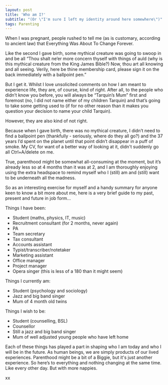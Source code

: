```yaml
---
layout: post
title: 'Who am I?'
subtitle: "(Or \"I'm sure I left my identity around here somewhere\")"
tags: Parenting
---
```


When I was pregnant, people rushed to tell me (as is customary, according to ancient law) that Everything Was About To Change Forever.

Like the second I gave birth, some mythical creature was going to swoop in and be all “Thou shalt ne’er more concern thyself with things of auld (why is this mythical creature from the King James Bible?) Now, thou art all knowing and all seeing.  Verily, here be thine membership card, please sign it on the back immediately with a ballpoint pen.”

But I get it.  Whilst I love unsolicited comments on how I am meant to experience life, they are, of course, kind of right.  After all, to the people who didn’t know you before, you will always be “Tarquin’s Mum” first and foremost (no, I did not name either of my children Tarquin) and that’s going to take some getting used to (if for no other reason than it makes you question your decision to name your child Tarquin).

However, they are also kind of not right.

Because when I gave birth, there was no mythical creature, I didn’t need to find a ballpoint pen (thankfully - seriously, where do they all go?) and the 37 years I’d spent on the planet until that point didn’t disappear in a puff of smoke.  My CV, for want of a better way of looking at it, didn't suddenly go all Ctrl+A/delete on me.

True, parenthood might be somewhat all-consuming at the moment, but it’s already less so at 4 months than it was at 2, and I am thoroughly enjoying using the extra headspace to remind myself who I (still) am and (still) want to be underneath all the madness.

So as an interesting exercise for myself and a handy summary for anyone keen to know a bit more about me, here is a very brief guide to my past, present and future in job form…

Things I have been:
* Student (maths, physics, IT, music)
* Recruitment consultant (for 2 months, never again)
* PA
* Team secretary
* Tax consultant
* Accounts assistant
* Typist/transcriber/notetaker
* Marketing assistant
* Office manager
* Project manager
* Opera singer (this is less of a 180 than it might seem)

Things I currently am:
* Student (psychology and sociology)
* Jazz and big band singer
* Mum of 4 month old twins

Things I wish to be:
* Student (counselling, BSL)
* Counsellor
* Still a jazz and big band singer
* Mum of well adjusted young people who have left home

Each of these things has played a part in shaping who I am today and who I will be in the future.  As human beings, we are simply products of our lived experiences. Parenthood might be a bit of a Biggie, but it's just another experience. So here’s to everything and nothing changing at the same time.  Like every other day.  But with more nappies.

xx
